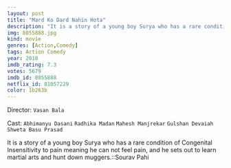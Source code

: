 ```yaml
---
layout: post
title: "Mard Ko Dard Nahin Hota"
description: "It is a story of a young boy Surya who has a rare condition of Congenital Insensitivity to pain meaning he can not feel pain, and he sets out to learn martial arts and hunt down muggers.::Sourav Pahi.."
img: 8055888.jpg
kind: movie
genres: [Action,Comedy]
tags: Action Comedy 
year: 2018
imdb_rating: 7.3
votes: 5679
imdb_id: 8055888
netflix_id: 81057229
color: 1b263b
---
```

Director: `Vasan Bala`  

Cast: `Abhimanyu Dasani` `Radhika Madan` `Mahesh Manjrekar` `Gulshan Devaiah` `Shweta Basu Prasad` 

It is a story of a young boy Surya who has a rare condition of Congenital Insensitivity to pain meaning he can not feel pain, and he sets out to learn martial arts and hunt down muggers.::Sourav Pahi